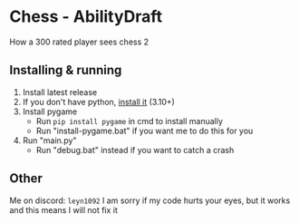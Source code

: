 # Chess - AbilityDraft
How a 300 rated player sees chess 2

## Installing & running
1. Install latest release
2. If you don't have python, [install it](https://www.python.org) (3.10+)
3. Install pygame
   - Run `pip install pygame` in cmd to install manually
   - Run "install-pygame.bat" if you want me to do this for you
5. Run "main.py"
   - Run "debug.bat" instead if you want to catch a crash

## Other
Me on discord: `leyn1092`
I am sorry if my code hurts your eyes, but it works and this means I will not fix it

